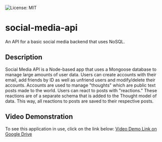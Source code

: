 ![License: MIT](https://img.shields.io/badge/License-MIT-yellow.svg)

# social-media-api
An API for a basic social media backend that uses NoSQL.

## Description
Social Media API is a Node-based app that uses a Mongoose database to manage large amounts of user data.  Users can create accounts with their email, add friends by ID as well as unfriend users and modify/delete their accounts.  Accounts are used to manage "thoughts" which are public text posts made to the world.  Users can react to posts with "reactions."  These reactions are of a separate schema that is added to the Thought model of data.  This way, all reactions to posts are saved to their respective posts.

## Video Demonstration
To see this application in use, click on the link below:
[Video Demo Link on Google Drive](https://drive.google.com/file/d/1Obp3UdoqWGoU6KEFUMStu5SQoyyG9ybr/view?usp=sharing)